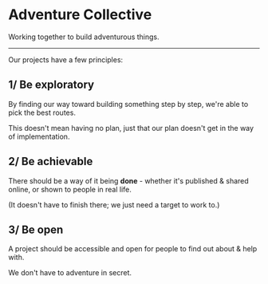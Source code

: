# Adventure Collective

Working together to build adventurous things.

---

Our projects have a few principles:

## 1/ Be exploratory

By finding our way toward building something step by step, we're able to pick the best routes.

This doesn't mean having no plan, just that our plan doesn't get in the way of implementation.

## 2/ Be achievable

There should be a way of it being **done** - whether it's published & shared online, or shown to people in real life.

(It doesn't have to finish there; we just need a target to work to.)

## 3/ Be open

A project should be accessible and open for people to find out about & help with.

We don't have to adventure in secret.
